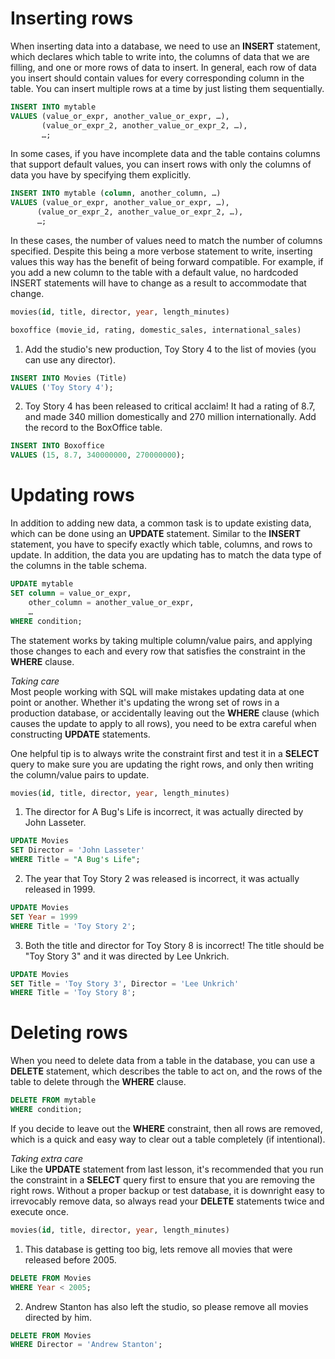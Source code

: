 # Inserting rows 

When inserting data into a database, we need to use an **INSERT** statement, which declares which table to write into, the columns of data that we are filling, and one or more rows of data to insert. In general, each row of data you insert should contain values for every corresponding column in the table. You can insert multiple rows at a time by just listing them sequentially.  
```sql
INSERT INTO mytable
VALUES (value_or_expr, another_value_or_expr, …),
       (value_or_expr_2, another_value_or_expr_2, …),
       …;
```
In some cases, if you have incomplete data and the table contains columns that support default values, you can insert rows with only the columns of data you have by specifying them explicitly.
```sql
INSERT INTO mytable (column, another_column, …)
VALUES (value_or_expr, another_value_or_expr, …),
      (value_or_expr_2, another_value_or_expr_2, …),
      …;
```
In these cases, the number of values need to match the number of columns specified. Despite this being a more verbose statement to write, inserting values this way has the benefit of being forward compatible. For example, if you add a new column to the table with a default value, no hardcoded INSERT statements will have to change as a result to accommodate that change.  

```sql
movies(id, title, director, year, length_minutes)
```
```sql
boxoffice (movie_id, rating, domestic_sales, international_sales)
```

1. Add the studio's new production, Toy Story 4 to the list of movies (you can use any director).
```sql
INSERT INTO Movies (Title)
VALUES ('Toy Story 4');
```

2. Toy Story 4 has been released to critical acclaim! It had a rating of 8.7, and made 340 million domestically and 270 million internationally. Add the record to the BoxOffice table.
```sql
INSERT INTO Boxoffice
VALUES (15, 8.7, 340000000, 270000000);
```

# Updating rows
  
In addition to adding new data, a common task is to update existing data, which can be done using an **UPDATE** statement. Similar to the **INSERT** statement, you have to specify exactly which table, columns, and rows to update. In addition, the data you are updating has to match the data type of the columns in the table schema.
```sql
UPDATE mytable
SET column = value_or_expr, 
    other_column = another_value_or_expr, 
    …
WHERE condition;
```
  
The statement works by taking multiple column/value pairs, and applying those changes to each and every row that satisfies the constraint in the **WHERE** clause.  
  
*Taking care*  
Most people working with SQL will make mistakes updating data at one point or another. Whether it's updating the wrong set of rows in a production database, or accidentally leaving out the **WHERE** clause (which causes the update to apply to all rows), you need to be extra careful when constructing **UPDATE** statements.  
  
One helpful tip is to always write the constraint first and test it in a **SELECT** query to make sure you are updating the right rows, and only then writing the column/value pairs to update.  
  
```sql
movies(id, title, director, year, length_minutes)
```

1. The director for A Bug's Life is incorrect, it was actually directed by John Lasseter.
```sql
UPDATE Movies
SET Director = 'John Lasseter'
WHERE Title = "A Bug's Life";
```
  
2. The year that Toy Story 2 was released is incorrect, it was actually released in 1999.
```sql
UPDATE Movies
SET Year = 1999
WHERE Title = 'Toy Story 2';
```

3. Both the title and director for Toy Story 8 is incorrect! The title should be "Toy Story 3" and it was directed by Lee Unkrich.
```sql
UPDATE Movies
SET Title = 'Toy Story 3', Director = 'Lee Unkrich'
WHERE Title = 'Toy Story 8';
```

# Deleting rows  
  
When you need to delete data from a table in the database, you can use a **DELETE** statement, which describes the table to act on, and the rows of the table to delete through the **WHERE** clause.  
  
```sql
DELETE FROM mytable
WHERE condition;
```
  
If you decide to leave out the **WHERE** constraint, then all rows are removed, which is a quick and easy way to clear out a table completely (if intentional).  
  
*Taking extra care*  
Like the **UPDATE** statement from last lesson, it's recommended that you run the constraint in a **SELECT** query first to ensure that you are removing the right rows. Without a proper backup or test database, it is downright easy to irrevocably remove data, so always read your **DELETE** statements twice and execute once.  
  
```sql
movies(id, title, director, year, length_minutes)
```

1. This database is getting too big, lets remove all movies that were released before 2005.
```sql
DELETE FROM Movies
WHERE Year < 2005;
```

2. Andrew Stanton has also left the studio, so please remove all movies directed by him.
```sql
DELETE FROM Movies
WHERE Director = 'Andrew Stanton';
```